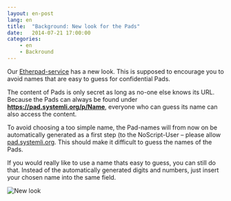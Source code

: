 ```yaml
---
layout: en-post
lang: en
title:  "Background: New look for the Pads"
date:   2014-07-21 17:00:00
categories:
    - en
    - Backround
---
```

Our [Etherpad-service](https://pad.systemli.org) has a new look. This is supposed to encourage you to avoid names that are easy to guess for confidential Pads. 

The content of Pads is only secret as long as no-one else knows its URL. Because the Pads can always be found under **https://pad.systemli.org/p/Name**, everyone who can guess its name can also access the content.

To avoid choosing a too simple name, the Pad-names will from now on be automatically generated as a first step (to the NoScript-User – please allow  [pad.systemli.org](https://pad.systemli.org). This should make it difficult to guess the names of the Pads.

If you would really like to use a name thats easy to guess, you can still do that. Instead of the automatically generated digits and numbers, just insert your chosen name into the same field. 


![New look](/assets/img/padnames.png)


